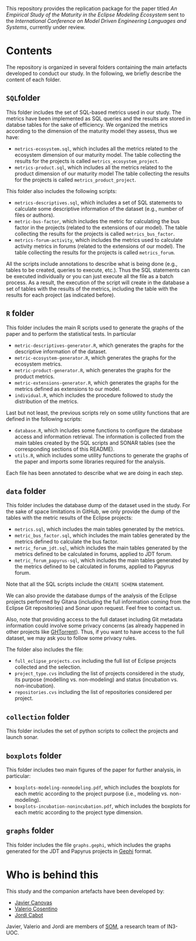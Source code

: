 This repository provides the replication package for the paper titled _An Empirical Study of the Maturity in the Eclipse Modeling Ecosystem_ sent to the _International Conference on Model Driven Engineering Languages and Systems_, currently under review.

Contents
===
The repository is organized in several folders containing the main artefacts developed to conduct our study. In the following, we briefly describe the content of each folder.

`SQL`folder
--
This folder includes the set of SQL-based metrics used in our study. The metrics have been implemented as SQL queries and the results are stored in databse tables for the sake of efficiency. We organized the metrics according to the dimension of the maturity model they assess, thus we have:

* `metrics-ecosystem.sql`, which includes all the metrics related to the ecosystem dimension of our maturity model. The table collecting the results for the projects is called `metrics_ecosystem_project`.
* `metrics-product.sql`, which includes all the metrics related to the product dimension of our maturity model The table collecting the results for the projects is called `metrics_product_project`.

This folder also includes the following scripts:

* `metrics-descriptives.sql`, which includes a set of SQL statements to calculate some descriptive information of the dataset (e.g., number of files or authors).
* `metric-bus-factor`, which includes the metric for calculating the bus factor in the projects (related to the extensions of our model). The table collecting the results for the projects is called `metrics_bus_factor`.
* `metrics-forum-activity`, which includes the metrics used to calculate activity metrics in forums (related to the extensions of our model). The table collecting the results for the projects is called `metrics_forum`.

All the scripts include annotations to describe what is being done (e.g., tables to be created, queries to execute, etc.). Thus the SQL statements can be executed individually or you can just execute all the file as a batch process.  As a result, the execution of the script will create in the database a set of tables with the results of the metrics, including the table with the results for each project (as indicated before).

`R` folder
--
This folder includes the main R scripts used to generate the graphs of the paper and to perform the statistical tests. In particular

* `metric-descriptives-generator.R`, which generates the graphs for the descriptive information of the dataset.
* `metric-ecosystem-generator.R`, which generates the graphs for the ecosystem metrics.
* `metric-product-generator.R`, which generates the graphs for the product metrics.
* `metric-extensions-generator.R`, which generates the graphs for the metrics defined as extensions to our model.
* `individual.R`, which includes the procedure followed to study the distribution of the metrics.

Last but not least, the previous scripts rely on some utility functions that are defined in the following scripts:
* `database.R`, which includes some functions to configure the database access and information retrieval. The information is collected from the main tables created by the SQL scripts and SONAR tables (see the corresponding sections of this README).
* `utils.R`, which includes some utility functions to generate the graphs of the paper and imports some libraries required for the analysis.

Each file has been annotated to describe what we are doing in each step.

`data` folder
--
This folder includes the database dump of the dataset used in the study. For the sake of space limitations in GitHub, we only provide the dump of the tables with the metric results of the Eclipse projects:

* `metrics.sql`, which includes the main tables generated by the metrics.
* `metric_bus_factor.sql`, which includes the main tables generated by the metrics defined to calculate the bus factor.
* `metric_forum_jdt.sql`, which includes the main tables generated by the metrics defined to be calculated in forums, applied to JDT forum.
* `metric_forum_papyrus-sql`, which includes the main tables generated by the metrics defined to be calculated in forums, applied to Papyrus forum.

Note that all the SQL scripts include the `CREATE SCHEMA` statement.

We can also provide the database dumps of the analysis of the Eclipse projects performed by Gitana (including  the full information coming from the Eclipse Git repositories) and Sonar upon request. Feel free to contact us.

Also, note that providing access to the full dataset including Git metadata information could involve some privacy concerns (as already happened in other projects like [GHTorrent](https://github.com/ghtorrent/ghtorrent.org/issues/32)). Thus, if you want to have access to the full dataset, we may ask you to follow some privacy rules.

The folder also includes the file:

* `full_eclipse_projects.cvs` including the full list of Eclipse projects collected and the selection.
* `project_type.cvs` including the list of projects considered in the study, its purpose (modelling vs. non-modeling) and status (incubation vs. non-incubation).
* `repositories.cvs` including the list of repositories considered per project.


`collection` folder
--
This folder includes the set of python scripts to collect the projects and launch sonar.


`boxplots` folder
--
This folder includes two main figures of the paper for further analysis, in particular:

* `boxplots-modeling-nonmodeling.pdf`, which includes the boxplots for each metric according to the project purpose (i.e., modeling vs. non-modeling).
* `boxplots-incubation-nonincubation.pdf`, which includes the boxplots for each metric according to the project type dimension.

`graphs` folder
--
This folder includes the file `graphs.gephi`, which includes the graphs generated for the JDT and Papyrus projects in [Gephi](https://gephi.org/) format.

Who is behind this
===

This study and the companion artefacts have been developed by:

* [Javier Canovas](http://github.com/jlcanovas/ "Javier Canovas")
* [Valerio Cosentino](http://github.com/valeriocos/ "Valerio Cosentino")
* [Jordi Cabot](http://github.com/jcabot/ "Jordi Cabot")

Javier, Valerio and Jordi are members of [SOM](http://som-research.uoc.edu), a research team of IN3-UOC.

